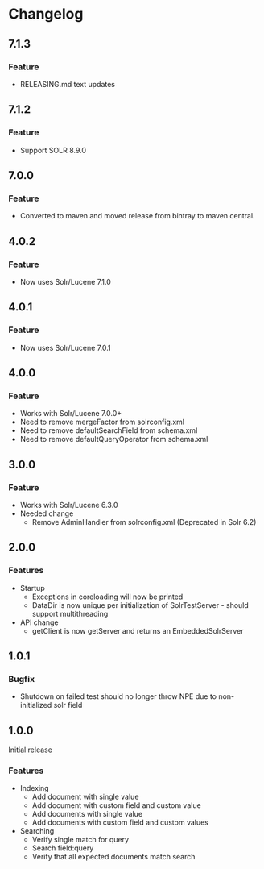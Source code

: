 # Changelog

## 7.1.3
### Feature
* RELEASING.md text updates

## 7.1.2
### Feature
* Support SOLR 8.9.0

## 7.0.0
### Feature
* Converted to maven and moved release from bintray to maven central.

## 4.0.2
### Feature
* Now uses Solr/Lucene 7.1.0

## 4.0.1
### Feature
* Now uses Solr/Lucene 7.0.1

## 4.0.0
### Feature
* Works with Solr/Lucene 7.0.0+
* Need to remove mergeFactor from solrconfig.xml
* Need to remove defaultSearchField from schema.xml
* Need to remove defaultQueryOperator from schema.xml

## 3.0.0
### Feature
* Works with Solr/Lucene 6.3.0
* Needed change
   * Remove AdminHandler from solrconfig.xml (Deprecated in Solr 6.2)


## 2.0.0
### Features
* Startup
    * Exceptions in coreloading will now be printed
    * DataDir is now unique per initialization of SolrTestServer - should support multithreading
* API change
    * getClient is now getServer and returns an EmbeddedSolrServer

## 1.0.1
### Bugfix
* Shutdown on failed test should no longer throw NPE due to non-initialized solr field

## 1.0.0
Initial release
### Features
* Indexing
    * Add document with single value
    * Add document with custom field and custom value
    * Add documents with single value
    * Add documents with custom field and custom values
* Searching
    * Verify single match for query
    * Search field:query
    * Verify that all expected documents match search
